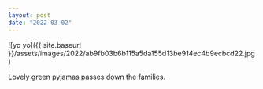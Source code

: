```yaml
---
layout: post
date: "2022-03-02"
---
```


![yo yo]({{ site.baseurl }}/assets/images/2022/ab9fb03b6b115a5da155d13be914ec4b9ecbcd22.jpg)

Lovely green pyjamas passes down the families.
